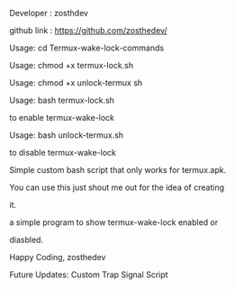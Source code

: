 Developer : zosthdev

github link : https://github.com/zosthedev/

Usage: cd Termux-wake-lock-commands

Usage: chmod +x termux-lock.sh

Usage: chmod +x unlock-termux sh

Usage: bash termux-lock.sh 

to enable termux-wake-lock

Usage: bash unlock-termux.sh 

to disable termux-wake-lock

Simple custom bash script that only works for termux.apk.

You can use this just shout me out for the idea of creating

it.

a simple program to show termux-wake-lock enabled or

diasbled.

Happy Coding, zosthedev


Future Updates: Custom Trap Signal Script
